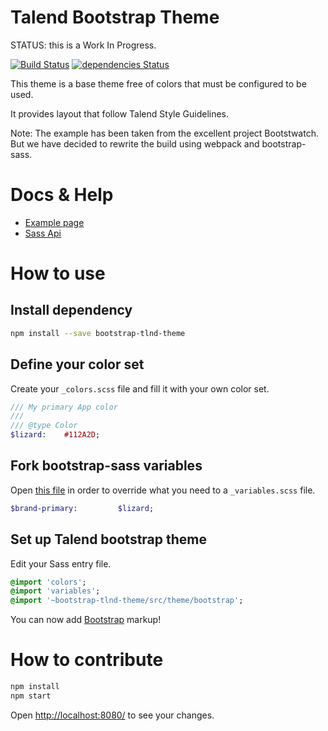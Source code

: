 # Talend Bootstrap Theme

STATUS: this is a Work In Progress.

[![Build Status](https://travis-ci.org/Talend/bootstrap-theme.svg?branch=travis)](https://travis-ci.org/Talend/bootstrap-theme)
[![dependencies Status](https://david-dm.org/Talend/bootstrap-theme/status.svg)](https://david-dm.org/Talend/bootstrap-theme)

This theme is a base theme free of colors that must be configured to be used.

It provides layout that follow Talend Style Guidelines.

Note: The example has been taken from the excellent project Bootstwatch.
But we have decided to rewrite the build using webpack and bootstrap-sass.

# Docs & Help
* [Example page](https://talend.github.io/bootstrap-theme)
* [Sass Api](https://talend.github.io/bootstrap-theme/sassdoc)

<!---* Frontify (soon &trade;))-->

# How to use

## Install dependency

```bash
npm install --save bootstrap-tlnd-theme
```

## Define your color set

Create your `_colors.scss` file and fill it with your own color set.

```sass
/// My primary App color
///
/// @type Color
$lizard:    #112A2D;
```

## Fork bootstrap-sass variables

Open [this file](https://github.com/Talend/bootstrap-theme/blob/master/src/theme/_variables.scss) in order to override what you need to a `_variables.scss` file.

```sass
$brand-primary:         $lizard;
```

## Set up Talend bootstrap theme

Edit your Sass entry file.

```sass
@import 'colors';
@import 'variables';
@import '~bootstrap-tlnd-theme/src/theme/bootstrap';
```

You can now add [Bootstrap](http://getbootstrap.com/) markup!

# How to contribute

```bash
npm install
npm start
```
Open [http://localhost:8080/](http://localhost:8080/) to see your changes.
